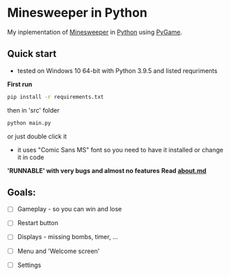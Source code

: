 # Minesweeper in Python
My inplementation of [Minesweeper](https://en.wikipedia.org/wiki/Minesweeper_(video_game)) in [Python](https://www.python.org/) using [PyGame](https://www.pygame.org/news).

## Quick start
- tested on Windows 10 64-bit with Python 3.9.5 and listed requriments

**First run**
```bash
pip install -r requirements.txt
```
 then in 'src' folder

```bash
python main.py
```
 or just double click it

 - it uses "Comic Sans MS" font so you need to have it installed or change it in code

 **'RUNNABLE' with very bugs and almost no features**
 **Read [about.md](https://github.com/RealTigerCZ/minesweeper/blob/master/about.md)**

 ## Goals:
 - [ ] Gameplay - so you can win and lose
 - [ ] Restart button
 - [ ] Displays - missing bombs, timer, ...
 - [ ] Menu and 'Welcome screen'
 - [ ] Settings

